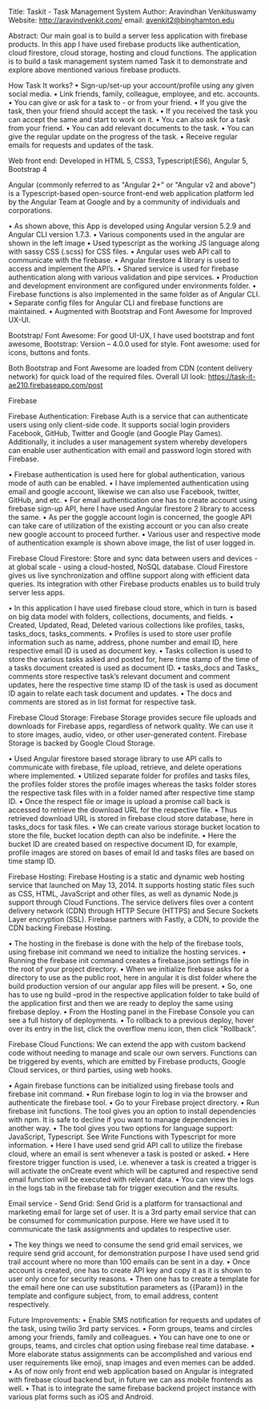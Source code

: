 Title: Taskit - Task Management System
Author: Aravindhan Venkituswamy
Website: http://aravindvenkit.com/
email: avenkit2@binghamton.edu

Abstract:
	Our main goal is to build a server less application with firebase products. In this app I have used firebase products like authentication, cloud firestore, cloud storage, hosting and cloud functions. The application is to build a task management system named Task it to demonstrate and explore above mentioned various firebase products.

How Task It works?
•	Sign-up/set-up your account/profile using any given social media.
•	Link friends, family, colleague, employee, and etc. accounts.
•	You can give or ask for a task to - or from your friend.
•	If you give the task, then your friend should accept the task.
•	If you received the task you can accept the same and start to work on it.
•	You can also ask for a task from your friend.
•	You can add relevant documents to the task.
•	You can give the regular update on the progress of the task.
•	Receive regular emails for requests and updates of the task.


Web front end:
Developed in HTML 5, CSS3, Typescript(ES6), Angular 5, Bootstrap 4

Angular (commonly referred to as "Angular 2+" or "Angular v2 and above") is a Typescript-based open-source front-end web application platform led by the Angular Team at Google and by a community of individuals and corporations.

•	As shown above, this App is developed using Angular version 5.2.9 and Angular CLI version 1.7.3.
•	Various components used in the angular are shown in the left image 
•	Used typescript as the working JS language along with sassy CSS (.scss) for CSS files.
•	Angular uses web API call to communicate with the firebase.
•	Angular firestore 4 library is used to access and implement the API’s.
•	Shared service is used for firebase authentication along with various validation and pipe services.
•	Production and development environment are configured under environments folder.
•	Firebase functions is also implemented in the same folder as of Angular CLI.
•	Separate config files for Angular CLI and firebase functions are maintained.
•	Augmented with Bootstrap and Font Awesome for Improved UX-UI.

Bootstrap/ Font Awesome: 
For good UI-UX, I have used bootstrap and font awesome, 
Bootstrap: Version – 4.0.0 used for style.
Font awesome: used for icons, buttons and fonts.

Both Bootstrap and Font Awesome are loaded from CDN (content delivery network) for quick load of the required files. 
Overall UI look: https://task-it-ae210.firebaseapp.com/post

Firebase


Firebase Authentication:
Firebase Auth is a service that can authenticate users using only client-side code. It supports social login providers Facebook, GitHub, Twitter and Google (and Google Play Games). Additionally, it includes a user management system whereby developers can enable user authentication with email and password login stored with Firebase.

•	Firebase authentication is used here for global authentication, various mode of auth can be enabled.
•	I have implemented authentication using email and google account, likewise we can also use Facebook, twitter, GitHub, and etc.
•	For email authentication one has to create account using firebase sign-up API, here I have used Angular firestore 2 library to access the same.
•	As per the goggle account login is concerned, the google API can take care of utilization of the existing account or you can also create new google account to proceed further.
•	Various user and respective mode of authentication example is shown above image, the list of user logged in.

Firebase Cloud Firestore: 
Store and sync data between users and devices - at global scale - using a cloud-hosted, NoSQL database. Cloud Firestore gives us live synchronization and offline support along with efficient data queries. Its integration with other Firebase products enables us to build truly server less apps.

•	In this application I have used firebase cloud store, which in turn is based on big data model with folders, collections, documents, and fields.
•	Created, Updated, Read, Deleted various collections like profiles, tasks, tasks_docs, tasks_comments.
•	Profiles is used to store user profile information such as name, address, phone number and email ID, here respective email ID is used as document key.
•	Tasks collection is used to store the various tasks asked and posted for, here time stamp of the time of a tasks document created is used as document ID.
•	tasks_docs and Tasks_ comments store respective task’s relevant document and comment updates, here the respective time stamp ID of the task is used as document ID again to relate each task document and updates.
•	The docs and comments are stored as in list format for respective task.

Firebase Cloud Storage:	
Firebase Storage provides secure file uploads and downloads for Firebase apps, regardless of network quality. We can use it to store images, audio, video, or other user-generated content. Firebase Storage is backed by Google Cloud Storage.

•	Used Angular firestore based storage library to use API calls to communicate with firebase, file upload, retrieve, and delete operations where implemented.
•	Utilized separate folder for profiles and tasks files, the profiles folder stores the profile images whereas the tasks folder stores the respective task files with in a folder named after respective time stamp ID.
•	Once the respect file or image is upload a promise call back is accessed to retrieve the download URL for the respective file.
•	Thus retrieved download URL is stored in firebase cloud store database, here in tasks_docs for task files.
•	We can create various storage bucket location to store the file, bucket location depth can also be indefinite.
•	Here the bucket ID are created based on respective document ID, for example, profile images are stored on bases of email Id and tasks files are based on time stamp ID.

Firebase Hosting:
Firebase Hosting is a static and dynamic web hosting service that launched on May 13, 2014. It supports hosting static files such as CSS, HTML, JavaScript and other files, as well as dynamic Node.js support through Cloud Functions. The service delivers files over a content delivery network (CDN) through HTTP Secure (HTTPS) and Secure Sockets Layer encryption (SSL). Firebase partners with Fastly, a CDN, to provide the CDN backing Firebase Hosting.

•	The hosting in the firebase is done with the help of the firebase tools, using firebase init command we need to initialize the hosting services.
•	Running the firebase init command creates a firebase.json settings file in the root of your project directory.
•	When we initialize firebase asks for a directory to use as the public root, here in angular it is dist folder where the build production version of our angular app files will be present.
•	So, one has to use ng build –prod in the respective application folder to take build of the application first and then we are ready to deploy the same using firebase deploy.
•	From the Hosting panel in the Firebase Console you can see a full history of deployments. 
•	To rollback to a previous deploy, hover over its entry in the list, click the overflow menu icon, then click "Rollback".

Firebase Cloud Functions:
We can extend the app with custom backend code without needing to manage and scale our own servers. Functions can be triggered by events, which are emitted by Firebase products, Google Cloud services, or third parties, using web hooks.

•	Again firebase functions can be initialized using firebase tools and firebase init command.
•	Run firebase login to log in via the browser and authenticate the firebase tool.
•	Go to your Firebase project directory.
•	Run firebase init functions. The tool gives you an option to install dependencies with npm. It is safe to decline if you want to manage dependencies in another way.
•	The tool gives you two options for language support: JavaScript, Typescript. See Write Functions with Typescript for more information. 
•	Here I have used send grid API call to utilize the firebase cloud, where an email is sent whenever a task is posted or asked. 
•	Here firestore trigger function is used, i.e. whenever a task is created a trigger is will activate the onCreate event which will be captured and respective send email function will be executed with relevant data.
•	You can view the logs in the logs tab in the firebase tab for trigger execution and the results.

Email service - Send Grid:
Send Grid is a platform for transactional and marketing email for large set of user. It is a 3rd party email service that can be consumed for communication purpose. Here we have used it to communicate the task assignments and updates to respective user.

•	The key things we need to consume the send grid email services, we require send grid account, for demonstration purpose I have used send grid trail account where no more than 100 emails can be sent in a day.
•	Once account is created, one has to create API key and copy it as it is shown to user only once for security reasons.
•	Then one has to create a template for the email here one can use substitution parameters as {{Param}} in the template and configure subject, from, to email address, content respectively.

Future Improvements:
•	Enable SMS notification for requests and updates of the task, using twilio 3rd party services.
•	Form groups, teams and circles among your friends, family and colleagues.
•	You can have one to one or groups, teams, and circles chat option using firebase real time database.
•	More elaborate status assignments can be accomplished and various end user requirements like emoji, snap images and even memes can be added.
•	As of now only front end web application based on Angular is integrated with firebase cloud backend but, in future we can ass mobile frontends as well.
•	That is to integrate the same firebase backend project instance with various plat forms such as iOS and Android.
